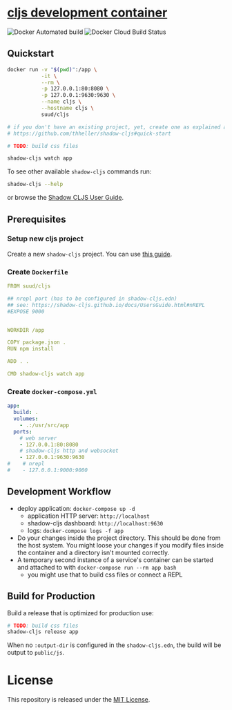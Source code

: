 # [cljs development container](https://github.com/suud/cljs-docker/)
![Docker Automated build](https://img.shields.io/docker/automated/suud/cljs)
![Docker Cloud Build Status](https://img.shields.io/docker/cloud/build/suud/cljs)

## Quickstart
```sh
docker run -v "$(pwd)":/app \
           -it \
           --rm \
           -p 127.0.0.1:80:8080 \
           -p 127.0.0.1:9630:9630 \
           --name cljs \
           --hostname cljs \
           suud/cljs

# if you don't have an existing project, yet, create one as explained at
# https://github.com/thheller/shadow-cljs#quick-start

# TODO: build css files

shadow-cljs watch app
```

To see other available `shadow-cljs` commands run:
```sh
shadow-cljs --help
```
or browse the [Shadow CLJS User Guide](https://shadow-cljs.github.io/docs/UsersGuide.html).

## Prerequisites
### Setup new cljs project

Create a new `shadow-cljs` project.
You can use [this guide](https://github.com/thheller/shadow-cljs#quick-start).

### Create `Dockerfile`
```yaml
FROM suud/cljs

## nrepl port (has to be configured in shadow-cljs.edn)
## see: https://shadow-cljs.github.io/docs/UsersGuide.html#nREPL
#EXPOSE 9000


WORKDIR /app

COPY package.json .
RUN npm install

ADD . .

CMD shadow-cljs watch app
```

### Create `docker-compose.yml`
```yaml
app:
  build: .
  volumes:
    - .:/usr/src/app
  ports:
    # web server
    - 127.0.0.1:80:8080
    # shadow-cljs http and websocket
    - 127.0.0.1:9630:9630
#    # nrepl
#    - 127.0.0.1:9000:9000
```

## Development Workflow
- deploy application: `docker-compose up -d`
    - application HTTP server: `http://localhost`
    - shadow-cljs dashboard: `http://localhost:9630`
    - logs: `docker-compose logs -f app`
- Do your changes inside the project directory. This should be done
from the host system. You might loose your changes if you modify files inside
the container and a directory isn't mounted correctly.
- A temporary second instance of a service's container can be started and attached to with `docker-compose run --rm app bash`
    - you might use that to build css files or connect a REPL


## Build for Production

Build a release that is optimized for production use:
```sh
# TODO: build css files
shadow-cljs release app
```
When no `:output-dir` is configured in the `shadow-cljs.edn`, the build will be
output to `public/js`.


# License
This repository is released under the
[MIT License](https://opensource.org/licenses/MIT).
